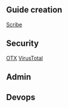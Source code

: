 
## Guide creation
[Scribe](https://scribehow.com/)

## Security
[OTX](https://otx.alienvault.com/)
[VirusTotal](https://www.virustotal.com/gui/home/upload)

## Admin

## Devops

## 

